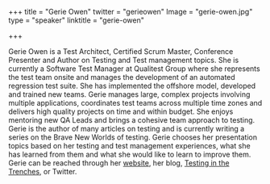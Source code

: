 +++
title = "Gerie Owen"
twitter = "gerieowen"
Image = "gerie-owen.jpg"
type = "speaker"
linktitle = "gerie-owen"

+++

Gerie Owen is a Test Architect, Certified Scrum Master, Conference Presenter and Author on Testing and Test management topics. She is currently a Software Test Manager at Qualitest Group where she represents the test team onsite and manages the development of an automated regression test suite. She has implemented the offshore model, developed and trained new teams. Gerie manages large, complex projects involving multiple applications, coordinates test teams across multiple time zones and delivers high quality projects on time and within budget. She enjoys mentoring new QA Leads and brings a cohesive team approach to testing. Gerie is the author of many articles on testing and is currently writing a series on the Brave New Worlds of testing. Gerie chooses her presentation topics based on her testing and test management experiences, what she has learned from them and what she would like to learn to improve them. Gerie can be reached through her [website](http://www.gerieowen.com), her blog, [Testing in the Trenches](https://testinggirl.wordpress.com/), or Twitter.

